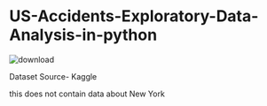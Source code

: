 # US-Accidents-Exploratory-Data-Analysis-in-python
![download](https://user-images.githubusercontent.com/75692889/181255461-9c7aaa82-9c08-4fff-9721-e06de040f2a9.png)

Dataset Source-
Kaggle

this does not contain data about New York
